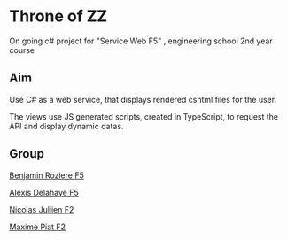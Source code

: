 # Throne of ZZ
On going c# project for "Service Web F5" , engineering school 2nd year course
## Aim
Use C# as a web service, that displays rendered cshtml files for the user.

The views use JS generated scripts, created in TypeScript, to request the API and display dynamic datas.
## Group
[Benjamin Roziere F5](https://github.com/croziere)

[Alexis Delahaye F5](https://github.com/Ex-Ark)

[Nicolas Jullien F2](https://github.com/Nerpson)

[Maxime Piat F2](https://github.com/Ex-Ark/throne_of_zz/)
